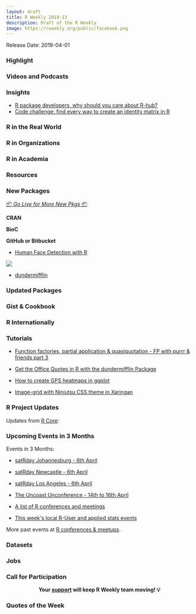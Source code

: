 ```yaml
---
layout: draft
title: R Weekly 2019-13
description: Draft of the R Weekly
image: https://rweekly.org/public/facebook.png
---
```


Release Date: 2019-04-01


###  Highlight




###  Videos and Podcasts



### Insights

+ [R package developers, why should you care about R-hub?](https://blog.r-hub.io/2019/03/26/why-care/)
+ [Code challenge: find every way to create an identity matrix in R](https://selbydavid.com/2019/03/27/identity-matrix/)


### R in the Real World




###  R in Organizations



###  R in Academia



###  Resources



###  New Packages

<p class="added-hostname"><a href="https://rweekly.org/live" target="_blank" class="externalLink">📦 <i>Go Live for More New Pkgs</i> 📦</a></p>

**CRAN**


**BioC**



**GitHub or Bitbucket**

+ [Human Face Detection with R](http://www.bnosac.be/index.php/blog/89-human-face-detection-with-r)

![](https://raw.githubusercontent.com/rweekly/image/master/2019/face.png)

+ [dundermifflin](https://github.com/tbradley1013/dundermifflin)

### Updated Packages



### Gist & Cookbook



### R Internationally




###  Tutorials

+ [Function factories, partial application & quasiquotation - FP with purrr & friends part 3](https://www.eokodie.com/blog/functional-programming-helpers-from-purrr-and-friends-part-3/)

+ [Get the Office Quotes in R with the dundermifflin Package](https://tbradley1013.github.io/2019/03/25/office-quotes-in-r-dundermifflin-package/)

+ [How to create GPS heatmaps in ggplot](https://dailydatatipsforsportscience.com/2019/03/26/how-to-create-gps-heatmaps-in-ggplot/)

<!--<div class="post-more-begi
n></div><div class="post-more-end"></div>-->

+ [Image-grid with Ninjutsu CSS theme in Xaringan](https://moldach.github.io/post/ninjutsu/)



###  R Project Updates

Updates from [R Core](http://developer.r-project.org/blosxom.cgi/R-devel/NEWS):


###  Upcoming Events in 3 Months

Events in 3 Months:

+ [satRday Johannesburg - 6th April](https://joburg2019.satrdays.org/)

+ [satRday Newcastle - 6th April](https://newcastle2019.satrdays.org/)

+ [satRday Los Angeles - 6th April](https://losangeles2019.satrdays.org/)

+ [The Uncoast Unconference - 14th to 16th April](http://uuconf.rbind.io/)

+ [A list of R conferences and meetings](https://jumpingrivers.github.io/meetingsR/events.html)

+ [This week's local R-User and applied stats events](https://community.rstudio.com/c/irl)

More past events at [R conferences & meetups](https://conf.rweekly.org).

### Datasets




### Jobs




###  Call for Participation


<p class="hide-support added-hostname support-rweekly" style="text-align: center;font-weight: bold;">Your <a class="non-visited externalLink" href="https://www.patreon.com/rweekly" onclick="pas(this)">support</a> will keep R Weekly team moving! 💡</p>

###  Quotes of the Week

